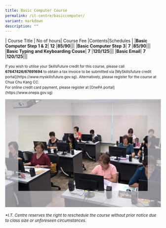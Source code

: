 ```yaml
---
title: Basic Computer Course
permalink: /it-centre/basiccomputer/
variant: markdown
description: ""
---
```

| Course Title | No of hours| Course Fee |Contents|Schedules |
|**Basic Computer Step 1 &amp; 2**| **12** |**$85/$90**|[](/files/Basic%20Computer/Basic_Computer_Step_1_and_2.pdf)|[](/files/Basic%20Computer/Basic_Computer_Step_1_and_2.pdf)|
|**Basic Computer Step 3**| **7** |**$85/$90**|[](/files/Basic%20Computer/Basic_Computer_Step_3.pdf)|[](/files/Basic%20Computer/Basic_Computer_Step_3.pdf)|
|**Basic Typing and Keyboarding Couse**| **7** |**$120/$125**|[](/files/Basic%20Computer/Basic_Typing_and_Keyboarding.pdf)|[](/files/PC%20HW%20and%20SW/Networking_Time_Table.pdf)|
|**Basic Email**| **7** |**$120/$125**|[](/files/Basic%20Computer/Basic_Email_Course_Outline.pdf)|[](/files/PC%20HW%20and%20SW/Networking_Time_Table.pdf)|

<small>
If you wish to utilise your SkillsFuture credit for this course, please call <b>67647426/67691694</b> to obtain a tax invoice to be submitted via [MySkillsfuture credit portal](https://www.myskillsfuture.gov.sg). Alternatively, please register for the course at Chua Chu Kang CC.</small><br>

<small>
For online credit card payment, please register at [OnePA portal](https://www.onepa.gov.sg)<br></small>

![Basiccomputer](/images/IT%20Centre/Basic_Computer_Course.jpg)

<font size="-1"><i>
*I.T. Centre reserves the right to reschedule the course without prior notice due to class size or unforeseen circumstances.</i></font>
